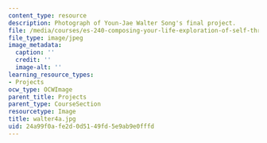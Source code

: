 ```yaml
---
content_type: resource
description: Photograph of Youn-Jae Walter Song's final project.
file: /media/courses/es-240-composing-your-life-exploration-of-self-through-visual-arts-and-writing-spring-2006/24a99f0afe2d0d5149fd5e9ab9e0fffd_walter4a.jpg
file_type: image/jpeg
image_metadata:
  caption: ''
  credit: ''
  image-alt: ''
learning_resource_types:
- Projects
ocw_type: OCWImage
parent_title: Projects
parent_type: CourseSection
resourcetype: Image
title: walter4a.jpg
uid: 24a99f0a-fe2d-0d51-49fd-5e9ab9e0fffd
---
```


